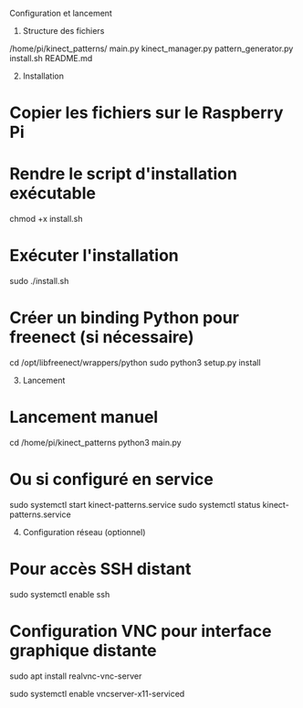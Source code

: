 Configuration et lancement

1. Structure des fichiers

/home/pi/kinect_patterns/
main.py
kinect_manager.py
pattern_generator.py
install.sh
README.md

2. Installation

# Copier les fichiers sur le Raspberry Pi
# Rendre le script d'installation exécutable
chmod +x install.sh

# Exécuter l'installation
sudo ./install.sh

# Créer un binding Python pour freenect (si nécessaire)
cd /opt/libfreenect/wrappers/python
sudo python3 setup.py install

3. Lancement
# Lancement manuel
cd /home/pi/kinect_patterns
python3 main.py

# Ou si configuré en service
sudo systemctl start kinect-patterns.service
sudo systemctl status kinect-patterns.service

4. Configuration réseau (optionnel)
# Pour accès SSH distant
sudo systemctl enable ssh

# Configuration VNC pour interface graphique distante
sudo apt install realvnc-vnc-server

sudo systemctl enable vncserver-x11-serviced
